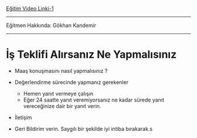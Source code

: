 [Eğitim Video Linki-1](https://www.youtube.com/watch?v=ur4dLNq_AhI)

---

Eğitmen Hakkında: Gökhan Kandemir

---

# İş Teklifi Alırsanız Ne Yapmalısınız

* Maaş konuşmasını nasıl yapmalısınız ?

* Değerlendirme sürecinde yapmanız gerekenler
    * Hemen yanıt vermeye çalışın
    * Eğer 24 saatte yanıt veremiyorsanız ne kadar sürede yanıt vereceğinize dair bir yanıt verin.
* İletişim
* Geri Bildirim verin. Saygılı bir şekilde iyi intiba bırakarak.s
